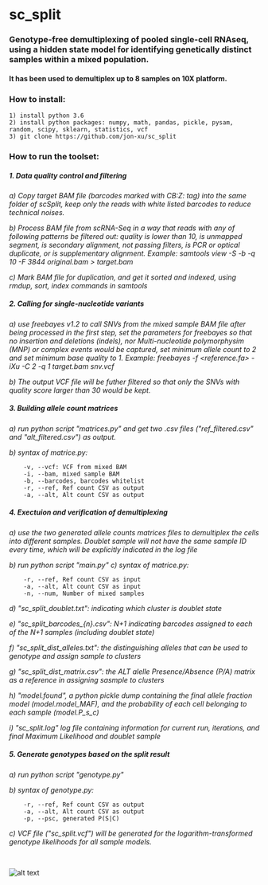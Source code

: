 # sc_split
### Genotype-free demultiplexing of pooled single-cell RNAseq, using a hidden state model for identifying genetically distinct samples within a mixed population.  
#### It has been used to demultiplex up to 8 samples on 10X platform.

### How to install:
    1) install python 3.6
    2) install python packages: numpy, math, pandas, pickle, pysam, random, scipy, sklearn, statistics, vcf
    3) git clone https://github.com/jon-xu/sc_split

### How to run the toolset:

##### 1. Data quality control and filtering
   *a) Copy target BAM file (barcodes marked with CB:Z: tag) into the same folder of scSplit, keep only the reads with white listed barcodes to reduce technical noises.*
   
   *b) Process BAM file from scRNA-Seq in a way that reads with any of following patterns be filtered out: quality is lower than 10,  is unmapped segment, is secondary alignment, not passing filters, is PCR or optical duplicate, or is supplementary alignment. Example: samtools view -S -b -q 10 -F 3844 original.bam > target.bam*
   
   *c) Mark BAM file for duplication, and get it sorted and indexed, using rmdup, sort, index commands in samtools*
   
##### 2. Calling for single-nucleotide variants
   *a) use freebayes v1.2 to call SNVs from the mixed sample BAM file after being processed in the first step, set the parameters for freebayes so that no insertion and deletions (indels), nor Multi-nucleotide polymorphysim (MNP) or complex events would be captured, set minimum allele count to 2 and set minimum base quality to 1.  Example: freebayes -f <reference.fa> -iXu -C 2 -q 1 target.bam snv.vcf*
   
   *b) The output VCF file will be futher filtered so that only the SNVs with quality score larger than 30 would be kept.*

##### 3. Building allele count matrices
   *a) run python script "matrices.py" and get two .csv files ("ref_filtered.csv" and "alt_filtered.csv") as output.*
   
   *b) syntax of matrice.py:*
   
        -v, --vcf: VCF from mixed BAM
        -i, --bam, mixed sample BAM        
        -b, --barcodes, barcodes whitelist        
        -r, --ref, Ref count CSV as output        
        -a, --alt, Alt count CSV as output

##### 4. Exectuion and verification of demultiplexing
   *a) use the two generated allele counts matrices files to demultiplex the cells into different samples.  Doublet sample will not have the same sample ID every time, which will be explicitly indicated in the log file*
   
   *b) run python script "main.py"*
   *c) syntax of matrice.py:*
   
        -r, --ref, Ref count CSV as input        
        -a, --alt, Alt count CSV as input        
        -n, --num, Number of mixed samples
        
   
   *d) "sc_split_doublet.txt": indicating which cluster is doublet state*
   
   *e) "sc_split_barcodes_{n}.csv": N+1 indicating barcodes assigned to each of the N+1 samples (including doublet state)*
   
   *f) "sc_split_dist_alleles.txt": the distinguishing alleles that can be used to genotype and assign sample to clusters*
   
   *g) "sc_split_dist_matrix.csv": the ALT alelle Presence/Absence (P/A) matrix as a reference in assigning sasmple to clusters*
   
   *h) "model.found", a python pickle dump containing the final allele fraction model (model.model_MAF), and the probability of each cell belonging to each sample (model.P_s_c)*
   
   *i) "sc_split.log" log file containing information for current run, iterations, and final Maximum Likelihood and doublet sample*

##### 5. Generate genotypes based on the split result
   *a) run python script "genotype.py"*
   
   *b) syntax of genotype.py:*
          
        -r, --ref, Ref count CSV as output        
        -a, --alt, Alt count CSV as output
        -p, --psc, generated P(S|C)
        
   *c) VCF file ("sc_split.vcf") will be generated for the logarithm-transformed genotype likelihoods for all sample models.*

<br/>

![alt text](https://github.com/jon-xu/sc_split/blob/master/man/figure1_pipeline.png)
